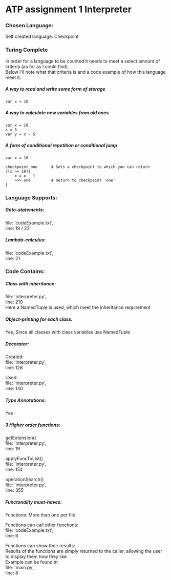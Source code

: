 # ATP assignment 1 Interpreter

### Chosen Language: 
Self created language: Checkpoint

### Turing Complete
In order for a language to be counted it needs to meet a select amount of criteria (as for as I could find). <br>
Below i'll note what that criteria is and a code example of how this language meet it.

##### A way to read and write some form of storage
```
var x = 10
```

##### A way to calculate new variables from old ones
```
var x = 10
x = 5
var y = x - 5
```

##### A form of conditional repetition or conditional jump
```
var x = 10

checkpoint one      # Sets a checkpoint to which you can return
?(x >= 10){
    x = x - 1
    >>> one         # Return to checkpoint 'one'
}
```

### Language Supports:
##### Goto-statements:
file: 'codeExample.txt', <br>
line: 19 / 23
##### Lambda-calculus:
file: 'codeExample.txt', <br>
line: 21

### Code Contains:
##### Class with inheritance:
file: 'interpreter.py', <br>
line: 210 <br>
Here a NamedTuple is used, which meet the inheritance requirement
##### Object-printing for each class:
Yes, Since all classes with class variables use NamedTuple
##### Decorator:
Created: <br>
file: 'interpreter.py', <br>
line: 128 <br>

Used: <br>
file: 'interpreter.py', <br>
line: 140 <br>
##### Type Annotations:
Yes

##### 3 Higher order functions:
getExtension() <br>
file: 'interpreter.py', <br>
line: 19 <br>

applyFuncToList() <br>
file: 'interpreter.py', <br>
line: 154 <br>

operationSearch() <br>
file: 'interpreter.py', <br>
line: 355 <br>

##### Functonality must-haves:
Functions: More than one per file <br>

Functions can call other functions: <br>
file: 'codeExample.txt', <br>
line: 6 <br>

Functions can show their results: <br>
Results of the functions are simply returned to the caller, allowing the user to display them how they like <br>
Example can be found in: <br> 
file: 'main.py', <br>
line: 8 <br>
